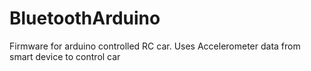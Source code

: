 # BluetoothArduino
Firmware for arduino controlled RC car. Uses Accelerometer data from smart device to control car
